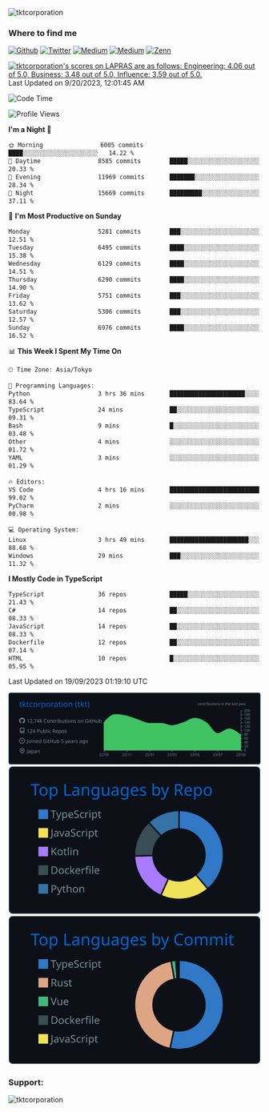<p align="left"> <img src="https://komarev.com/ghpvc/?username=tktcorporation&label=Profile%20views&color=0e75b6&style=flat" alt="tktcorporation" /> </p>

<h3>Where to find me</h3>
<p>
<a href="https://github.com/tktcorporation" target="_blank"><img alt="Github" src="https://img.shields.io/badge/GitHub-%2312100E.svg?&style=for-the-badge&logo=Github&logoColor=white" /></a>
<a href="https://twitter.com/tktcorporation" target="_blank"><img alt="Twitter" src="https://img.shields.io/badge/twitter-%231DA1F2.svg?&style=for-the-badge&logo=twitter&logoColor=white" /></a>
<a href="https://www.linkedin.com/in/tktcorporation" target="_blank"><img alt="Medium" src="https://img.shields.io/badge/linkdin-0a66c2.svg?&style=for-the-badge&logo=linkedin&logoColor=white" /></a>
<a href="https://qiita.com/tktcorporation" target="_blank"><img alt="Medium" src="https://img.shields.io/badge/qiita-55C500.svg?&style=for-the-badge&logo=qiita&logoColor=white" /></a>
<a href="https://zenn.dev/tktcorporation" target="_blank"><img alt="Zenn" src="https://img.shields.io/badge/Zenn-3EA8FF.svg?&style=for-the-badge&logo=Zenn&logoColor=white" /></a>
</p>

<!--START_SECTION:lapras-card-->
<p ><a href="https://lapras.com/public/tktcorporation" target="_blank" rel="noopener noreferrer"><img alt="tktcorporation's scores on LAPRAS are as follows: Engineering: 4.06 out of 5.0, Business: 3.48 out of 5.0, Influence: 3.59 out of 5.0." src="https://lapras-card-generator.vercel.app/api/svg?e=4.06&b=3.48&i=3.59&b1=%23232323&b2=%236d6d6d&i1=%23212121&i2=%23818181&l=en" width="300" ></a>  
Last Updated on 9/20/2023, 12:01:45 AM</p>
<!--END_SECTION:lapras-card-->
  
<!--START_SECTION:waka-->
![Code Time](http://img.shields.io/badge/Code%20Time-1%2C150%20hrs%2038%20mins-blue)

![Profile Views](http://img.shields.io/badge/Profile%20Views-0-blue)

**I'm a Night 🦉** 

```text
🌞 Morning                6005 commits        ████░░░░░░░░░░░░░░░░░░░░░   14.22 % 
🌆 Daytime                8585 commits        █████░░░░░░░░░░░░░░░░░░░░   20.33 % 
🌃 Evening                11969 commits       ███████░░░░░░░░░░░░░░░░░░   28.34 % 
🌙 Night                  15669 commits       █████████░░░░░░░░░░░░░░░░   37.11 % 
```
📅 **I'm Most Productive on Sunday** 

```text
Monday                   5281 commits        ███░░░░░░░░░░░░░░░░░░░░░░   12.51 % 
Tuesday                  6495 commits        ████░░░░░░░░░░░░░░░░░░░░░   15.38 % 
Wednesday                6129 commits        ████░░░░░░░░░░░░░░░░░░░░░   14.51 % 
Thursday                 6290 commits        ████░░░░░░░░░░░░░░░░░░░░░   14.90 % 
Friday                   5751 commits        ███░░░░░░░░░░░░░░░░░░░░░░   13.62 % 
Saturday                 5306 commits        ███░░░░░░░░░░░░░░░░░░░░░░   12.57 % 
Sunday                   6976 commits        ████░░░░░░░░░░░░░░░░░░░░░   16.52 % 
```


📊 **This Week I Spent My Time On** 

```text
🕑︎ Time Zone: Asia/Tokyo

💬 Programming Languages: 
Python                   3 hrs 36 mins       █████████████████████░░░░   83.64 % 
TypeScript               24 mins             ██░░░░░░░░░░░░░░░░░░░░░░░   09.31 % 
Bash                     9 mins              █░░░░░░░░░░░░░░░░░░░░░░░░   03.48 % 
Other                    4 mins              ░░░░░░░░░░░░░░░░░░░░░░░░░   01.72 % 
YAML                     3 mins              ░░░░░░░░░░░░░░░░░░░░░░░░░   01.29 % 

🔥 Editors: 
VS Code                  4 hrs 16 mins       █████████████████████████   99.02 % 
PyCharm                  2 mins              ░░░░░░░░░░░░░░░░░░░░░░░░░   00.98 % 

💻 Operating System: 
Linux                    3 hrs 49 mins       ██████████████████████░░░   88.68 % 
Windows                  29 mins             ███░░░░░░░░░░░░░░░░░░░░░░   11.32 % 
```

**I Mostly Code in TypeScript** 

```text
TypeScript               36 repos            █████░░░░░░░░░░░░░░░░░░░░   21.43 % 
C#                       14 repos            ██░░░░░░░░░░░░░░░░░░░░░░░   08.33 % 
JavaScript               14 repos            ██░░░░░░░░░░░░░░░░░░░░░░░   08.33 % 
Dockerfile               12 repos            ██░░░░░░░░░░░░░░░░░░░░░░░   07.14 % 
HTML                     10 repos            █░░░░░░░░░░░░░░░░░░░░░░░░   05.95 % 
```




 Last Updated on 19/09/2023 01:19:10 UTC
<!--END_SECTION:waka-->

[![](https://raw.githubusercontent.com/tktcorporation/tktcorporation/master/profile-summary-card-output/github_dark/0-profile-details.svg)](https://github.com/vn7n24fzkq/github-profile-summary-cards)
[![](https://raw.githubusercontent.com/tktcorporation/tktcorporation/master/profile-summary-card-output/github_dark/1-repos-per-language.svg)](https://github.com/vn7n24fzkq/github-profile-summary-cards) [![](https://raw.githubusercontent.com/tktcorporation/tktcorporation/master/profile-summary-card-output/github_dark/2-most-commit-language.svg)](https://github.com/vn7n24fzkq/github-profile-summary-cards)

<h3 align="left">Support:</h3>
<p><a href="https://www.buymeacoffee.com/tktcorporation"> <img align="left" src="https://cdn.buymeacoffee.com/buttons/v2/default-yellow.png" height="50" width="210" alt="tktcorporation" /></a></p><br><br>

